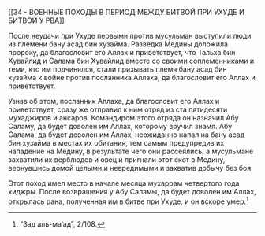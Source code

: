 [[34 - ВОЕННЫЕ ПОХОДЫ В ПЕРИОД МЕЖДУ БИТВОЙ ПРИ УХУДЕ И БИТВОЙ У РВА]]

После неудачи при Ухуде первыми против мусульман выступили люди из племени бану асад бин хузайма. Разведка Медины доложила пророку, да благословит его Аллах и приветствует, что Тальха бин Хувайлид и Салама бин Хувайлид вместе со своими соплеменниками и теми, кто им подчинялся, стали призывать племя бану асад бин хузайма к войне против посланника Аллаха, да благословит его Аллах и приветствует.

Узнав об этом, посланник Аллаха, да благословит его Аллах и приветствует, сразу же отправил к ним отряд из ста пятидесяти мухаджиров и ансаров. Командиром этого отряда он назначил Абу Саламу, да будет доволен им Аллах, которому вручил знамя. Абу Салама, да будет доволен им Аллах, неожиданно напал на бану асад бин хузайма в местах их обитания, тем самым предупредив их нападение на Медину, в результате чего они рассеялись, а мусульмане захватили их верблюдов и овец и пригнали этот скот в Медину, вернувшись домой целыми и невредимыми и захватив добычу без боя.

Этот поход имел место в начале месяца мухаррам четвертого года хиджры. После возвращения у Абу Саламы, да будет доволен им Аллах, открылась рана, полученная им в битве при Ухуде, и он вскоре умер.[^1]

[^1]: “Зад аль-ма‘ад”, 2/108.

